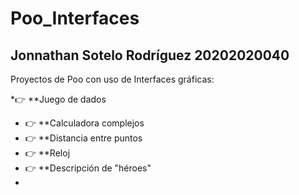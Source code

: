 # Poo_Interfaces

## Jonnathan Sotelo Rodríguez 20202020040 

Proyectos de Poo con uso de Interfaces gráficas:

*👉 **Juego de dados
* 👉 **Calculadora complejos
* 👉 **Distancia entre puntos
* 👉 **Reloj
* 👉 **Descripción de "héroes"
* 
